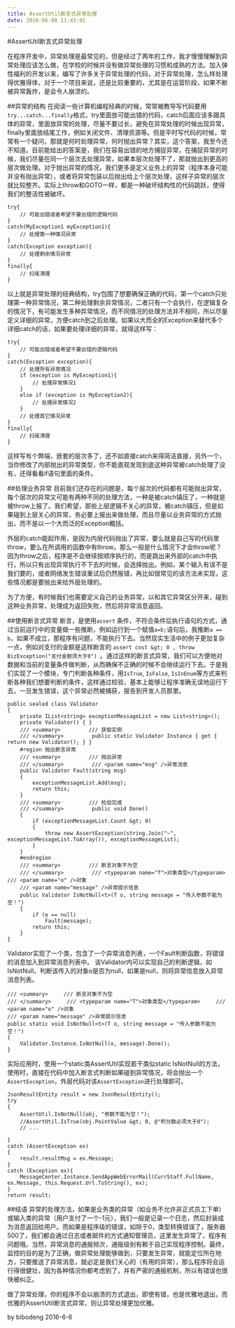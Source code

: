 ```yaml
---
title: AssertUtil断言式异常处理
date: 2016-06-08 11:43:01
---
```

#AssertUtil断言式异常处理

在程序开发中，异常处理是最常见的，但是经过了两年的工作，我才慢慢理解到异常处理应该怎么做，在学校的时候并没有做异常处理的习惯和成熟的方法。加入弹性福利的开发以来，编写了许多关于异常处理的代码，对于异常处理，怎么样处理得优雅得体，对于一个项目来说，还是比较重要的，尤其是在运营阶段，如果不断被异常轰炸，是会令人崩溃的。

##异常的结构
在阅读一些计算机编程经典的时候，常常被教导写代码要用`try...catch...finally`格式，try里面放可能出错的代码，catch后面应该多跟具体的异常，里面放异常的处理，尽量不要过长，避免在异常处理的时候出现异常，finally里面放结尾工作，例如关闭文件、清理资源等。但是平时写代码的时候，常常有一个疑问，那就是何时处理异常，何时抛出异常？其实，这个答案，我至今还不知道。目前能给出的答案是，我们在容易出错的地方捕捉异常，在捕捉异常的时候，我们尽量在同一个层次去处理异常，如果本层次处理不了，那就抛出到更高的层次做处理。对于抛出异常的情况，我们更多是定义业务上的异常（程序本身可能并没有抛出异常），或者将异常包装以后抛出给上个层次处理，这样子异常的层次就比较整齐。实际上throw和GOTO一样，都是一种破坏结构性的代码跳跃，使得我们的整洁性被破坏。

    try{
        // 可能出错或者希望不要出错的逻辑代码
    }
    catch(MyException1 myException1){
        // 处理第一种情况异常
    }
    catch(Exception exception){
        // 处理剩余情况异常
    }
    finally{
        // 扫尾清理
    }  

以上就是异常处理的经典结构，try包围了想要确保正确的代码，第一个catch只处理第一种异常情况，第二种处理剩余异常情况，二者只有一个会执行，在逻辑复杂的情况下，有可能发生多种异常情况，而不同情况的处理方法并不相同，所以尽量定义详细的异常，方便catch到之后处理。如果以大而全的Exception来替代多个详细catch的话，如果要处理详细的异常，就得这样写：

    try{
        // 可能出错或者希望不要出错的逻辑代码
    }
    catch(Exception exception){
        // 处理所有异常情况
        if (exception is MyException1){
            // 处理异常情况1
        }
        else if (exception is MyException2){
            // 处理异常情况2
        }
        // 处理其它情况异常
    }
    finally{
        // 扫尾清理
    }  

这样写有个弊端，嵌套的层次多了，还不如直接catch来得简洁直接，另外一个，当你修改了内部抛出的异常类型，你不能直观发现到底这种异常被catch处理了没有，还得看看if语句里面的条件。

##处理业务异常
目前我们还存在的问题是，每个层次的代码都有可能抛出异常，每个层次的异常又可能有两种不同的处理方法，一种是被catch镇压了，一种就是被throw上报了。我们希望，那些上层逻辑不关心的异常，被catch镇压，但是如果碰到上层关心的异常，务必要上报出来做处理，而且尽量以业务异常的方式抛出，而不是以一个大而泛的Exception概括。

外层的catch能起作用，是因为内层代码抛出了异常，要么就是自己写的代码里throw，要么在所调用的函数中有throw。那么一般是什么情况下才会throw呢？因为throw之后，程序是不会继续按顺序执行的，而是跳出来外部的catch中执行，所以只有出现异常执行不下去的时候，会选择抛出。例如，某个输入有误不是我们要的，或者网络发生错误重试后仍然报错，再比如很常见的该方法未实现，这些情况都是要抛出来给外层处理的。

为了方便，有时候我们也需要定义自己的业务异常，以和其它异常区分开来，碰到这种业务异常，处理成为返回失败，然后将异常消息返回。

##使用断言式异常
断言，是使用`assert` 条件，不符合条件后执行语句的方式，通过当前运行中的变量做一些推断，例如运行到一个赋值`a=b;`语句后，我推断`a == b`，如果不成立，那程序有问题，不能执行下去。当然现实生活中的例子更加复杂一点，例如对支付的金额是这样断言的  `assert cost &gt; 0 , throw BizException("支付金额须大于0") `。通过这样的断言式异常，我们可以方便地对数据和当前的变量条件做判断，从而确保不正确的时候不会继续运行下去。于是我们实现了一个模块，专门判断各种条件，用`IsTrue`, `IsFalse`, `IsInEnum`等方式来判断各种我们想要判断的条件，这样通过校验，基本上能够让程序准确无误地运行下去，一旦发生错误，这个异常必然被捕获，报告到开发人员那里。

    public sealed class Validator
    {
        private IList<string> exceptionMessageList = new List<string>();
        private Validator() { }
        /// <summary>         /// 获取实例
        /// </summary>         public static Validator Instance { get { return new Validator(); } }
        #region 抛出断言异常
        /// <summary>         /// 抛出异常
        /// </summary>         /// <param name="msg" />异常消息
        public Validator Fault(string msg)
        {
            exceptionMessageList.Add(msg);
            return this;
        }
        /// <summary>         /// 检验完成
        /// </summary>         public void Done()
        {
            if (exceptionMessageList.Count &gt; 0)
            {
                throw new AssertException(string.Join("~", exceptionMessageList.ToArray()), exceptionMessageList);
            }
        }
        #endregion
        /// <summary>         /// 断言对象不为空
        /// </summary>         /// <typeparam name="T">对象类型</typeparam>         /// <param name="o" />对象
        /// <param name="message" />异常提示信息
        public Validator IsNotNull<t>(T o, string message = "传入参数不能为空！")
        {
            if (o == null)
                Fault(message);
            return this;
        }
    } 

Validator实现了一个类，包含了一个异常消息列表，一个Fault判断函数，将错误的消息加入到异常消息列表中。 该Validator内可以实现自己的判断逻辑，如IsNotNull，判断该传入的对象o是否为null，如果是null，则将异常信息放入异常消息列表。

    /// <summary>     /// 断言对象不为空
    /// </summary>     /// <typeparam name="T">对象类型</typeparam>     /// <param name="o" />对象
    /// <param name="message" />异常提示信息
    public static void IsNotNull<t>(T o, string message = "传入参数不能为空！")
    {
        Validator.Instance.IsNotNull(o, message).Done();
    }  

实际应用时，使用一个static类AssertUtil实现若干类似static IsNotNull的方法，使用时，直接在代码中加入断言式判断如果碰到异常情况，将会抛出一个`AssertException`，外层代码对该`AssertException`进行处理即可。

    JsonResultEntity result = new JsonResultEntity();
    try
    {
        AssertUtil.IsNotNull(obj, "参数不能为空！");
        //AssertUtil.IsTrue(obj.PointValue &gt; 0, @"积分数必须大于0");
        // ...
    
    }
    catch (AssertException ex)
    {
        result.resultMsg = ex.Message;
    }
    catch (Exception ex){
        MessageCenter.Instance.SendAppWebErrorMail(CurrStaff.FullName, ex.Message, this.Request.Url.ToString(), ex);
    }
    return result; 

##结语
异常的处理方法，如果是业务类的异常（如业务不允许非正式员工下单）或输入类的异常（用户支付了一个-1元），我们一般是记录一个日志，然后封装成为消息返回给用户。而如果是程序级的错误，如除于0，类型转换错误了，服务器500了，我们都会通过日志或者邮件的方式通知管理员，这里发生异常了，程序有问题哦。当然，异常消息的通报频次，通报级别有赖于自己实现程序控制。最终，监控的目的是为了正确，做异常处理能够做到，只要发生异常，就能定位所在地方，只要推送了异常消息，就必定是我们关心的（有用的异常），那么程序将会运行得很健壮，因为各种情况你都考虑到了，并有严密的通报机制，所以有错误也很快被纠正。

做了异常处理，你的程序不会以崩溃的方式退出，即使有错，也是优雅地退出，而优雅的AssertUtil断言式异常，则让异常处理更加优雅。

by bibodeng 2016-6-6</t></t></string></string>